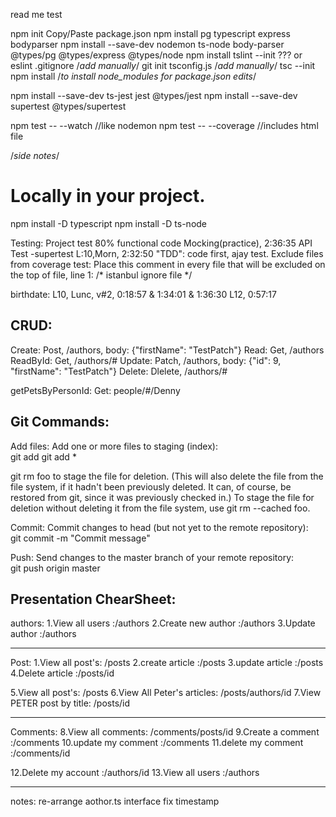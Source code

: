 read me test

npm init
Copy/Paste package.json
npm install pg typescript express bodyparser
npm install --save-dev nodemon ts-node body-parser @types/pg @types/express @types/node 
npm install tslint --init ??? or eslint
.gitignore		/*add manually*/ git init
tsconfig.js		/*add manually*/ tsc --init
npm install		/*to install node_modules for package.json edits*/

npm install --save-dev ts-jest jest @types/jest
npm install --save-dev supertest @types/supertest

npm test -- --watch //like nodemon
npm test -- --coverage //includes html file

/*side notes*/
# Locally in your project. 
npm install -D typescript
npm install -D ts-node

Testing:
Project test 80% functional code
Mocking(practice), 2:36:35
API Test -supertest
L:10,Morn, 2:32:50
 "TDD": code first, ajay test.
Exclude files from coverage test: 
Place this comment in every file that will be excluded on the top of file, line 1: /* istanbul ignore file */

 birthdate:
 L10, Lunc, v#2, 0:18:57 & 1:34:01 & 1:36:30
 L12, 0:57:17

 CRUD:
 --------
 Create: Post, /authors, body: {"firstName": "TestPatch"}
 Read: Get, /authors
 ReadById: Get, /authors/#
 Update: Patch, /authors, body: {"id": 9, "firstName": "TestPatch"}
 Delete: Dlelete, /authors/#  

 getPetsByPersonId:
 Get: people/#/Denny

Git Commands:
---------------
Add files:	Add one or more files to staging (index):	
git add <filename>
git add *

git rm foo to stage the file for deletion. (This will also delete the file from the file system, if it hadn't been previously deleted. It can, of course, be restored from git, since it was previously checked in.)
To stage the file for deletion without deleting it from the file system, use git rm --cached foo.

Commit:	Commit changes to head (but not yet to the remote repository):	
git commit -m "Commit message"

Push:	Send changes to the master branch of your remote repository:	
git push origin master



Presentation ChearSheet:
-----------------------------
authors:
1.View all users :/authors
2.Create new author :/authors
3.Update author :/authors


---------------------
Post:
1.View all post's: /posts
2.create article :/posts
3.update article :/posts 
4.Delete article :/posts/id

5.View all post's: /posts
6.View All Peter's articles: /posts/authors/id
7.View PETER post by title: /posts/id  


---------------------------
Comments:
8.View all comments: /comments/posts/id 
9.Create a comment :/comments 
10.update my comment :/comments
11.delete my comment :/comments/id

12.Delete my account :/authors/id
13.View all users :/authors

-----------
notes:
re-arrange aothor.ts interface
fix timestamp